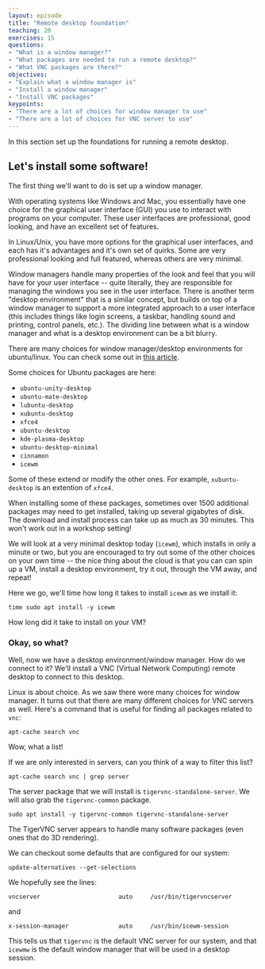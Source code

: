 ```yaml
---
layout: episode
title: "Remote desktop foundation"
teaching: 20
exercises: 15
questions:
- "What is a window manager?"
- "What packages are needed to run a remote desktop?"
- "What VNC packages are there?"
objectives:
- "Explain what a window manager is"
- "Install a window manager"
- "Install VNC packages"
keypoints:
- "There are a lot of choices for window manager to use"
- "There are a lot of choices for VNC server to use"
---
```


In this section set up the foundations for running a remote desktop.

## Let's install some software!

The first thing we'll want to do is set up a window manager.

With operating systems like Windows and Mac, you essentially have one choice for the graphical user interface (GUI) you use to interact with programs on your computer. These user interfaces are professional, good looking, and have an excellent set of features.

In Linux/Unix, you have more options for the graphical user interfaces, and each has it's advantages and it's own set of quirks. Some are very professional looking and full featured, whereas others are very minimal.

Window managers handle many properties of the look and feel that you will have for your user interface -- quite literally, they are responsible for managing the windows you see in the user interface. There is another term "desktop environment" that is a similar concept, but builds on top of a window manager to support a more integrated approach to a user interface (this includes things like login screens, a taskbar, handling sound and printing, control panels, etc.). The dividing line between what is a window manager and what is a desktop environment can be a bit blurry.

There are many choices for window manager/desktop environments for ubuntu/linux. You can check some out in [this article](https://linuxconfig.org/8-best-ubuntu-desktop-environments-18-04-bionic-beaver-linux).

Some choices for Ubuntu packages are here:

* `ubuntu-unity-desktop`
* `ubuntu-mate-desktop`
* `lubuntu-desktop`
* `xubuntu-desktop`
* `xfce4`
* `ubuntu-desktop`
* `kde-plasma-desktop`
* `ubuntu-desktop-minimal`
* `cinnamon`
* `icewm`

Some of these extend or modify the other ones. For example, `xubuntu-desktop` is an extention of `xfce4`.

When installing some of these packages, sometimes over 1500 additional packages may need to get installed, taking up several gigabytes of disk. The download and install process can take up as much as 30 minutes. This won't work out in a workshop setting!

We will look at a very minimal desktop today (`icewm`), which installs in only a minute or two, but you are encouraged to try out some of the other choices on your own time -- the nice thing about the cloud is that you can can spin up a VM, install a desktop environment, try it out, through the VM away, and repeat!

Here we go, we'll time how long it takes to install `icewm` as we install it:

```time sudo apt install -y icewm```

How long did it take to install on your VM?

### Okay, so what?

Well, now we have a desktop environment/window manager. How do we connect to it? We'll install a VNC (Virtual Network Computing) remote desktop to connect to this desktop.

Linux is about choice. As we saw there were many choices for window manager. It turns out that there are many different choices for VNC servers as well. Here's a command that is useful for finding all packages related to `vnc`:

```apt-cache search vnc```

Wow, what a list!

If we are only interested in servers, can you think of a way to filter this list?

```apt-cache search vnc | grep server```

The server package that we will install is `tigervnc-standalone-server`. We will also grab the `tigervnc-common` package.

```sudo apt install -y tigervnc-common tigervnc-standalone-server```

The TigerVNC server appears to handle many software packages (even ones that do 3D rendering).

We can checkout some defaults that are configured for our system:

```update-alternatives --get-selections```

We hopefully see the lines:

```vncserver                      auto     /usr/bin/tigervncserver```

and

```x-session-manager              auto     /usr/bin/icewm-session```

This tells us that `tigervnc` is the default VNC server for our system, and that `icewmw` is the default window manager that will be used in a desktop session.
